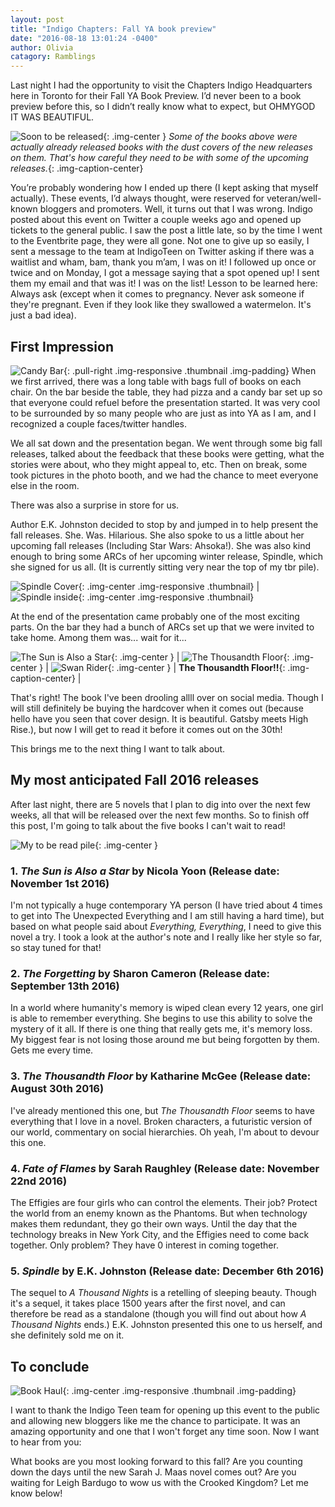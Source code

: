 ```yaml
---
layout: post
title: "Indigo Chapters: Fall YA book preview"
date: "2016-08-18 13:01:24 -0400"
author: Olivia
catagory: Ramblings
---
```

Last night I had the opportunity to visit the Chapters Indigo Headquarters here in Toronto for their Fall YA Book Preview. I’d never been to a book preview before this, so I didn’t really know what to expect, but OHMYGOD IT WAS BEAUTIFUL.

![Soon to be released](\assets\blogimages\fallpreview\mugDisplay.png){: .img-center }
*Some of the books above were actually already released books with the dust covers of the new releases on them. That's how careful they need to be with some of the upcoming releases.*{: .img-caption-center}

<!--more-->

You’re probably wondering how I ended up there (I kept asking that myself actually). These events, I’d always thought, were reserved for veteran/well-known bloggers and promoters. Well, it turns out that I was wrong. Indigo posted about this event on Twitter a couple weeks ago and opened up tickets to the general public. I saw the post a little late, so by the time I went to the Eventbrite page, they were all gone. Not one to give up so easily, I sent a message to the team at IndigoTeen on Twitter asking if there was a waitlist and wham, bam, thank you m’am, I was on it! I followed up once or twice and on Monday, I got a message saying that a spot opened up! I sent them my email and that was it! I was on the list! Lesson to be learned here: Always ask (except when it comes to pregnancy. Never ask someone if they're pregnant. Even if they look like they swallowed a watermelon. It's just a bad idea).

## First Impression

![Candy Bar](\assets\blogimages\fallpreview\candybar.png){: .pull-right .img-responsive .thumbnail .img-padding}
When we first arrived, there was a long table with bags full of books on each chair. On the bar beside the table, they had pizza and a candy bar set up so that everyone could refuel before the presentation started. It was very cool to be surrounded by so many people who are just as into YA as I am, and I recognized a couple faces/twitter handles.

We all sat down and the presentation began. We went through some big fall releases, talked about the feedback that these books were getting, what the stories were about, who they might appeal to, etc. Then on break, some took pictures in the photo booth, and we had the chance to meet everyone else in the room.

There was also a surprise in store for us.

Author E.K. Johnston decided to stop by and jumped in to help present the fall releases. She. Was. Hilarious. She also spoke to us a little about her upcoming fall releases (Including Star Wars: Ahsoka!). She was also kind enough to bring some ARCs of her upcoming winter release, Spindle, which she signed for us all. (It is currently sitting very near the top of my tbr pile).

![Spindle Cover](\assets\blogimages\fallpreview\spindleclosed.png){: .img-center .img-responsive .thumbnail} | ![Spindle inside](\assets\blogimages\fallpreview\spindleopen.png){: .img-center .img-responsive .thumbnail}

At the end of the presentation came probably one of the most exciting parts. On the bar they had a bunch of ARCs set up that we were invited to take home. Among them was... wait for it...

![The Sun is Also a Star](\assets\blogimages\fallpreview\sunstar.png){: .img-center } | ![The Thousandth Floor](\assets\blogimages\fallpreview\thethousandthfloor.png){: .img-center } | ![Swan Rider](\assets\blogimages\fallpreview\swanrider.png){: .img-center }
 | **The Thousandth Floor!!**{: .img-caption-center} |

That's right! The book I've been drooling allll over on social media. Though I will still definitely be buying the hardcover when it comes out (because hello have you seen that cover design. It is beautiful. Gatsby meets High Rise.), but now I will get to read it before it comes out on the 30th!

This brings me to the next thing I want to talk about.

## My most anticipated Fall 2016 releases

After last night, there are 5 novels that I plan to dig into over the next few weeks, all that will be released over the next few months. So to finish off this post, I'm going to talk about the five books I can't wait to read!

![My to be read pile](\assets\blogimages\fallpreview\onetwothree.gif){: .img-center }

### 1. *The Sun is Also a Star* by **Nicola Yoon** (Release date: November 1st 2016)
I'm not typically a huge contemporary YA person (I have tried about 4 times to get into The Unexpected Everything and I am still having a hard time), but based on what people said about *Everything, Everything*, I need to give this novel a try. I took a look at the author's note and I really like her style so far, so stay tuned for that!

### 2. *The Forgetting* by **Sharon Cameron** (Release date: September 13th 2016)
In a world where humanity's memory is wiped clean every 12 years, one girl is able to remember everything. She begins to use this ability to solve the mystery of it all. If there is one thing that really gets me, it's memory loss. My biggest fear is not losing those around me but being forgotten by them. Gets me every time.

### 3. *The Thousandth Floor* by **Katharine McGee** (Release date: August 30th 2016)
I've already mentioned this one, but *The Thousandth Floor* seems to have everything that I love in a novel. Broken characters, a futuristic version of our world, commentary on social hierarchies. Oh yeah, I'm about to devour this one.

### 4. *Fate of Flames* by **Sarah Raughley** (Release date: November 22nd 2016)
The Effigies are four girls who can control the elements. Their job? Protect the world from an enemy known as the Phantoms. But when technology makes them redundant, they go their own ways. Until the day that the technology breaks in New York City, and the Effigies need to come back together. Only problem? They have 0 interest in coming together.

### 5. *Spindle* by **E.K. Johnston** (Release date: December 6th 2016)
The sequel to *A Thousand Nights* is a retelling of sleeping beauty. Though it's a sequel, it takes place 1500 years after the first novel, and can therefore be read as a standalone (though you will find out about how *A Thousand Nights* ends.) E.K. Johnston presented this one to us herself, and she definitely sold me on it.

## To conclude

![Book Haul](\assets\blogimages\fallpreview\bookhaul2.png){:  .img-center .img-responsive .thumbnail .img-padding}

I want to thank the Indigo Teen team for opening up this event to the public and allowing new bloggers like me the chance to participate. It was an amazing opportunity and one that I won't forget any time soon. Now I want to hear from you:

What books are you most looking forward to this fall? Are you counting down the days until the new Sarah J. Maas novel comes out? Are you waiting for Leigh Bardugo to wow us with the Crooked Kingdom? Let me know below!
